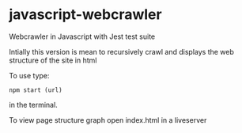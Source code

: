 # javascript-webcrawler

Webcrawler in Javascript with Jest test suite

Intially this version is mean to recursively crawl and displays the web structure of the site in html

To use type: 
```
npm start (url)
```
in the terminal. <br />

To view page structure graph open index.html in a liveserver
